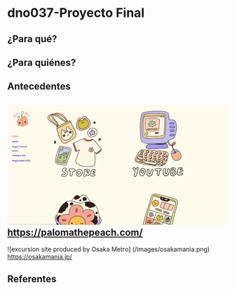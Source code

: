 # dno037-Proyecto Final

## ¿Para qué?

## ¿Para quiénes?

## Antecedentes

![paloma, una ilustradora mexicana](/images/peach.png)
https://palomathepeach.com/
---- 
![excursion site produced by Osaka Metro] (/images/osakamania.png)
https://osakamania.jp/

## Referentes 
